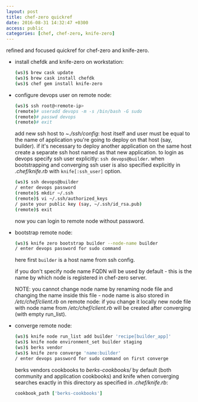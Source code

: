 ```yaml
---
layout: post
title: chef-zero quickref
date: 2016-08-31 14:32:47 +0300
access: public
categories: [chef, chef-zero, knife-zero]
---
```


refined and focused quickref for chef-zero and knife-zero.

<!-- more -->

- install chefdk and knife-zero on workstation:

  ```sh
  (ws)$ brew cask update
  (ws)$ brew cask install chefdk
  (ws)$ chef gem install knife-zero
  ```

- configure devops user on remote node:

  ```sh
  (ws)$ ssh root@<remote-ip>
  (remote)# useradd devops -m -s /bin/bash -G sudo
  (remote)# passwd devops
  (remote)# exit
  ```

  add new ssh host to _~./ssh/config_: host itself and user must be
  equal to the name of application you're going to deploy on that host
  (say, builder). if it's necessary to deploy another application on
  the same host create a separate ssh host named as that new application.
  to login as devops specify ssh user explicitly: `ssh devops@builder`.
  when bootstrapping and converging ssh user is also specified explicitly
  in _.chef/knife.rb_ with `knife[:ssh_user]` option.

  ```sh
  (ws)$ ssh devops@builder
  / enter devops password
  (remote)$ mkdir ~/.ssh
  (remote)$ vi ~/.ssh/authorized_keys
  / paste your public key (say, ~/.ssh/id_rsa.pub)
  (remote)$ exit
  ```

  now you can login to remote node without password.

- bootstrap remote node:

  ```sh
  (ws)$ knife zero bootstrap builder --node-name builder
  / enter devops password for sudo command
  ```

  here first `builder` is a host name from ssh config.

  if you don't specify node name FQDN will be used by default -
  this is the name by which node is registered in chef-zero server.

  NOTE: you cannot change node name by renaming node file and changing the name
  inside this file - node name is also stored in _/etc/chef/client.rb_ on remote
  node: if you change it locally new node file with node name from
  _/etc/chef/client.rb_ will be created after converging (with empty run_list).

- converge remote node:

  ```sh
  (ws)$ knife node run_list add builder 'recipe[builder_app]'
  (ws)$ knife node environment_set builder staging
  (ws)$ berks vendor
  (ws)$ knife zero converge 'name:builder'
  / enter devops password for sudo command on first converge
  ```

  berks vendors cookbooks to _berks-cookbooks/_ by default (both community
  and application cookbooks) and knife when converging searches exactly in
  this directory as specified in _.chef/knife.rb_:

  ```ruby
  cookbook_path ['berks-cookbooks']
  ```
